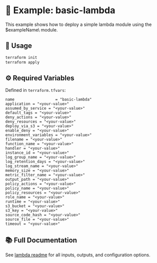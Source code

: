 
# 🧪 Example: basic-lambda

This example shows how to deploy a simple lambda module using the \$exampleName\ module.

## 🚀 Usage

```bash
terraform init
terraform apply
```

## ⚙️ Required Variables

Defined in ``terraform.tfvars``:

```hcl
name                  = "basic-lambda"
application = "<your-value>"
assumed_by_service = "<your-value>"
default_tags = "<your-value>"
deny_actions = "<your-value>"
deny_resources = "<your-value>"
deploy_via_s3 = "<your-value>"
enable_deny = "<your-value>"
environment_variables = "<your-value>"
filename = "<your-value>"
function_name = "<your-value>"
handler = "<your-value>"
instance_id = "<your-value>"
log_group_name = "<your-value>"
log_retention_days = "<your-value>"
log_stream_name = "<your-value>"
memory_size = "<your-value>"
metric_filter_name = "<your-value>"
output_path = "<your-value>"
policy_actions = "<your-value>"
policy_name = "<your-value>"
policy_resources = "<your-value>"
role_name = "<your-value>"
runtime = "<your-value>"
s3_bucket = "<your-value>"
s3_key = "<your-value>"
source_code_hash = "<your-value>"
source_file = "<your-value>"
timeout = "<your-value>"
```

## 📚 Full Documentation

See [lambda readme](../../README.md) for all inputs, outputs, and configuration options.
